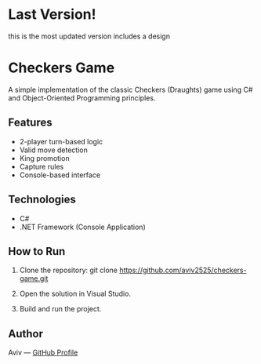 # Last Version!
this is the most updated version includes a design

# Checkers Game

A simple implementation of the classic Checkers (Draughts) game using C# and Object-Oriented Programming principles.

## Features

- 2-player turn-based logic
- Valid move detection
- King promotion
- Capture rules
- Console-based interface

## Technologies

- C#
- .NET Framework (Console Application)

## How to Run

1. Clone the repository:
 git clone https://github.com/aviv2525/checkers-game.git

3. Open the solution in Visual Studio.
4. Build and run the project.


## Author

Aviv — [GitHub Profile](https://github.com/aviv2525)
